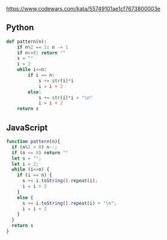 https://www.codewars.com/kata/55749101ae1cf7673800003e

## Python
```python
def pattern(n):
    if n%2 == 1: n -= 1
    if n<=0: return ""
    s = ""
    i = 2
    while i<=n:
        if i == n:
            s += str(i)*i
            i = i + 2
        else:
            s += str(i)*i + "\n"
            i = i + 2
    return s
```

## JavaScript
```js
function pattern(n){
  if (n%2 > 0) n--;
  if (n <= 0) return ""
  let s = "";
  let i = 2;
  while (i<=n) {
    if (i == n) {
      s += i.toString().repeat(i);
      i = i + 2
    }
    else {
      s += i.toString().repeat(i) + "\n";
      i = i + 2
    }
  }
  return s
}
```